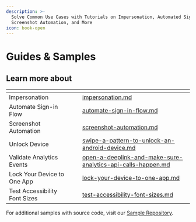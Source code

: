 ```yaml
---
description: >-
  Solve Common Use Cases with Tutorials on Impersonation, Automated Sign-Ins,
  Screenshot Automation, and More
icon: book-open
---
```


# Guides & Samples

## Learn more about

<table data-card-size="large" data-view="cards"><thead><tr><th></th><th data-hidden></th><th data-hidden></th><th data-hidden data-card-target data-type="content-ref"></th></tr></thead><tbody><tr><td>Impersonation</td><td></td><td></td><td><a href="impersonation.md">impersonation.md</a></td></tr><tr><td>Automate Sign-in Flow</td><td></td><td></td><td><a href="automate-sign-in-flow.md">automate-sign-in-flow.md</a></td></tr><tr><td>Screenshot Automation</td><td></td><td></td><td><a href="screenshot-automation.md">screenshot-automation.md</a></td></tr><tr><td>Unlock Device</td><td></td><td></td><td><a href="swipe-a-pattern-to-unlock-an-android-device.md">swipe-a-pattern-to-unlock-an-android-device.md</a></td></tr><tr><td>Validate Analytics Events</td><td></td><td></td><td><a href="open-a-deeplink-and-make-sure-analytics-api-calls-happen.md">open-a-deeplink-and-make-sure-analytics-api-calls-happen.md</a></td></tr><tr><td>Lock Your Device to One App</td><td></td><td></td><td><a href="lock-your-device-to-one-app.md">lock-your-device-to-one-app.md</a></td></tr><tr><td>Test Accessibility Font Sizes</td><td></td><td></td><td><a href="test-accessibility-font-sizes.md">test-accessibility-font-sizes.md</a></td></tr></tbody></table>

For additional samples with source code, visit our [Sample Repository](https://samples.appetize.io/).
